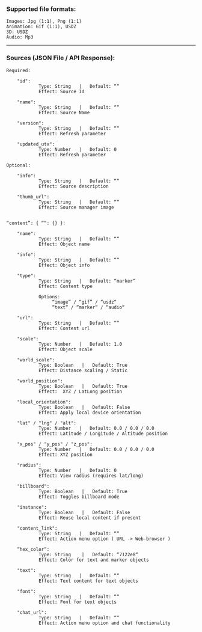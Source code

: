 
### Supported file formats:
	Images: Jpg (1:1), Png (1:1)
	Animation: Gif (1:1), USDZ
	3D: USDZ
	Audio: Mp3

---

### Sources  (JSON File / API Response):

	Required:

        "id":
                Type: String   |   Default: ““
                Effect: Source Id

        "name":
                Type: String   |   Default: ““
                Effect: Source Name

        "version":
                Type: String   |   Default: ““
                Effect: Refresh parameter

        "updated_utx":
                Type: Number   |   Default: 0
                Effect: Refresh parameter

	Optional:

        "info":
                Type: String   |   Default: ““
                Effect: Source description

        "thumb_url":
                Type: String   |   Default: ““
                Effect: Source manager image


	“content”: { ““: {} }:

        "name":
                Type: String   |   Default: ““
                Effect: Object name

        "info":
                Type: String   |   Default: ““
                Effect: Object info

        "type":  
                Type: String   |   Default: “marker“
                Effect: Content type

                Options:  
                     “image” / “gif” / “usdz“
                     “text“ / “marker“ / “audio“

        "url":
                Type: String   |   Default: ““
                Effect: Content url

        "scale":
                Type: Number   |   Default: 1.0
                Effect: Object scale

        "world_scale":
                Type: Boolean   |   Default: True
                Effect: Distance scaling / Static

        "world_position":
                Type: Boolean   |   Default: True
                Effect:  XYZ / LatLong position

        "local_orientation":
                Type: Boolean   |   Default: False
                Effect: Apply local device orientation

        "lat" / "lng" / "alt":
                Type: Number   |   Default: 0.0 / 0.0 / 0.0
                Effect: Latitude / Longitude / Altitude position

        "x_pos" / "y_pos" / "z_pos":  
                Type: Number   |   Default: 0.0 / 0.0 / 0.0
                Effect: XYZ position

        "radius":
                Type: Number   |   Default: 0
                Effect: View radius (requires lat/long)

        "billboard":
                Type: Boolean   |   Default: True
                Effect: Toggles billboard mode

        "instance":
                Type: Boolean   |   Default: False
                Effect: Reuse local content if present

        "content_link":
                Type: String   |   Default: ““
                Effect: Action menu option ( URL -> Web-browser )

        “hex_color“:
                Type: String    |   Default: “7122e8“
                Effect: Color for text and marker objects

        "text":
                Type: String   |   Default: ““
                Effect: Text content for text objects

        "font":
                Type: String   |   Default: ““
                Effect: Font for text objects

        "chat_url":
                Type: String   |   Default: ““
                Effect: Action menu option and chat functionality
